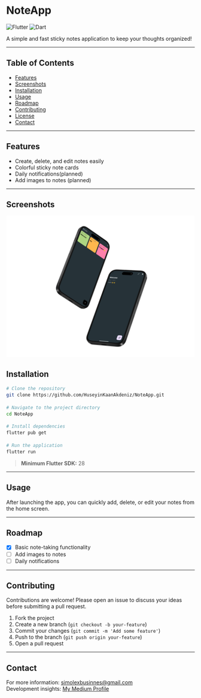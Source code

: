 # NoteApp

![Flutter](https://img.shields.io/badge/Flutter-02569B?logo=flutter&logoColor=white)
![Dart](https://img.shields.io/badge/Dart-0175C2?logo=dart&logoColor=white)

A simple and fast sticky notes application to keep your thoughts organized!

---

## Table of Contents

- [Features](#features)
- [Screenshots](#screenshots)
- [Installation](#installation)
- [Usage](#usage)
- [Roadmap](#roadmap)
- [Contributing](#contributing)
- [License](#license)
- [Contact](#contact)

---

## Features

- Create, delete, and edit notes easily
- Colorful sticky note cards
- Daily notifications(planned)
- Add images to notes (planned)

---

## Screenshots

![Screenshot](screenshot.png)

## Installation

```bash
# Clone the repository
git clone https://github.com/HuseyinKaanAkdeniz/NoteApp.git

# Navigate to the project directory
cd NoteApp

# Install dependencies
flutter pub get

# Run the application
flutter run
```

> **Minimum Flutter SDK:** 28

---

## Usage

After launching the app, you can quickly add, delete, or edit your notes from the home screen.

---

## Roadmap

- [x] Basic note-taking functionality
- [ ] Add images to notes
- [ ] Daily notifications

---

## Contributing

Contributions are welcome! Please open an issue to discuss your ideas before submitting a pull request.

1. Fork the project
2. Create a new branch (`git checkout -b your-feature`)
3. Commit your changes (`git commit -m 'Add some feature'`)
4. Push to the branch (`git push origin your-feature`)
5. Open a pull request

---

## Contact

For more information: [simolexbusinnes@gmail.com](mailto:simolexbusinnes@gmail.com)  
Development insights: [My Medium Profile](https://medium.com/@kaanakdeniz)
